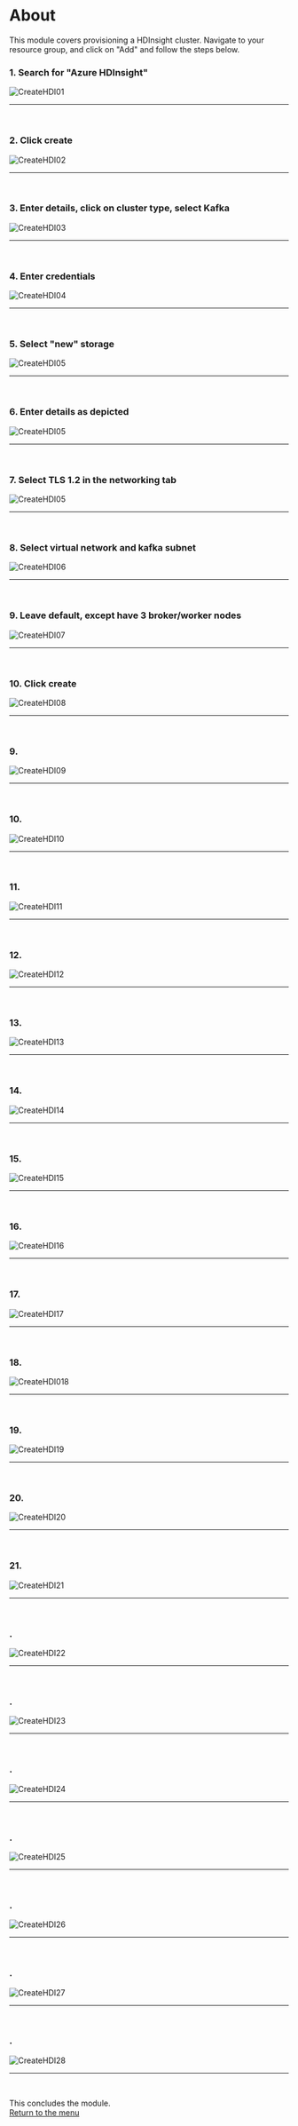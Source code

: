 

# About

This module covers provisioning a HDInsight cluster.  Navigate to your resource group, and click on "Add" and follow the steps below.<br>

### 1. Search for "Azure HDInsight"
![CreateHDI01](images/02-hdi-01.png)
<br>
<hr>
<br>

### 2. Click create
![CreateHDI02](images/02-hdi-02.png)
<br>
<hr>
<br>

### 3. Enter details, click on cluster type, select Kafka
![CreateHDI03](images/02-hdi-02a.png)
<br>
<hr>
<br>

### 4. Enter credentials
![CreateHDI04](images/02-hdi-02b.png)
<br>
<hr>
<br>

### 5. Select "new" storage
![CreateHDI05](images/02-hdi-03.png)
<br>
<hr>
<br>

### 6. Enter details as depicted
![CreateHDI05](images/02-hdi-04.png)
<br>
<hr>
<br>



### 7. Select TLS 1.2 in the networking tab 
![CreateHDI05](images/02-hdi-05.png)
<br>
<hr>
<br>

### 8. Select virtual network and kafka subnet 
![CreateHDI06](images/02-hdi-06.png)
<br>
<hr>
<br>

### 9. Leave default, except have 3 broker/worker nodes
![CreateHDI07](images/02-hdi-07.png)
<br>
<hr>
<br>

### 10. Click create
![CreateHDI08](images/02-hdi-08.png)
<br>
<hr>
<br>

### 9. 
![CreateHDI09](images/02-hdi-09.png)
<br>
<hr>
<br>

### 10. 
![CreateHDI10](images/02-hdi-10.png)
<br>
<hr>
<br>

### 11. 
![CreateHDI11](images/02-hdi-11.png)
<br>
<hr>
<br>

### 12. 
![CreateHDI12](images/02-hdi-12.png)
<br>
<hr>
<br>

### 13. 
![CreateHDI13](images/02-hdi-13.png)
<br>
<hr>
<br>

### 14. 
![CreateHDI14](images/02-hdi-14.png)
<br>
<hr>
<br>

### 15. 
![CreateHDI15](images/02-hdi-15.png)
<br>
<hr>
<br>

### 16. 
![CreateHDI16](images/02-hdi-16.png)
<br>
<hr>
<br>

### 17. 
![CreateHDI17](images/02-hdi-17.png)
<br>
<hr>
<br>

### 18. 
![CreateHDI018](images/02-hdi-01.png)
<br>
<hr>
<br>

### 19. 
![CreateHDI19](images/02-hdi-01.png)
<br>
<hr>
<br>

### 20. 
![CreateHDI20](images/02-hdi-20.png)
<br>
<hr>
<br>

### 21. 
![CreateHDI21](images/02-hdi-21.png)
<br>
<hr>
<br>

### . 
![CreateHDI22](images/02-hdi-22.png)
<br>
<hr>
<br>

### . 
![CreateHDI23](images/02-hdi-23.png)
<br>
<hr>
<br>

### . 
![CreateHDI24](images/02-hdi-24.png)
<br>
<hr>
<br>

### . 
![CreateHDI25](images/02-hdi-25.png)
<br>
<hr>
<br>

### . 
![CreateHDI26](images/02-hdi-26.png)
<br>
<hr>
<br>

### . 
![CreateHDI27](images/02-hdi-27.png)
<br>
<hr>
<br>

### . 
![CreateHDI28](images/02-hdi-28.png)
<br>
<hr>
<br>



This concludes the module.<br>
[Return to the menu](https://github.com/anagha-microsoft/adx-kafkaConnect-hol/tree/master/hdi-standalone-nonesp#lets-get-started)
